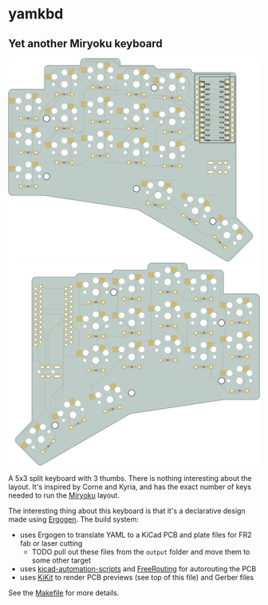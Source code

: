 # yamkbd
## Yet another Miryoku keyboard

![left](images/left.png) ![right](images/right.png)

A 5x3 split keyboard with 3 thumbs. There is nothing interesting about the layout. It's inspired by Corne and Kyria, and
has the exact number of keys needed to run the [Miryoku](https://github.com/manna-harbour/miryoku) layout.

The interesting thing about this keyboard is that it's a declarative design made using [Ergogen](https://github.com/mrzealot/ergogen/). The build system:
* uses Ergogen to translate YAML to a KiCad PCB and plate files for FR2 fab or laser cutting
  * TODO pull out these files from the `output` folder and move them to some other target
* uses [kicad-automation-scripts](https://github.com/productize/kicad-automation-scripts) and [FreeRouting](https://github.com/freerouting/freerouting) for autorouting the PCB
* uses [KiKit](https://github.com/yaqwsx/KiKit) to render PCB previews (see top of this file) and Gerber files

See the [Makefile](Makefile) for more details.
